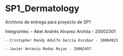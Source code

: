 # SP1_Dermatology
Archivos de entrega para proyecto de SP1 

Integrantes:
    - Abel Andrés Alvarez Archila - 20002301

    - Cristopher Randy Adolfo García Escobar - 20004923
    
    - Javier Antonio Rodas Rojas - 20002457
